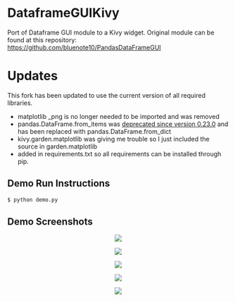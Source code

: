# DataframeGUIKivy

Port of Dataframe GUI module to a Kivy widget. Original module can be found at this repository: https://github.com/bluenote10/PandasDataFrameGUI

# Updates
This fork has been updated to use the current version of all required libraries.

* matplotlib _png is no longer needed to be imported and was removed
*  pandas.DataFrame.from_items was [deprecated since version 0.23.0](https://github.com/pandas-dev/pandas/blob/v0.23.4/pandas/core/frame.py#L1422-L1507) 
and has been replaced with pandas.DataFrame.from_dict
* kivy.garden.matplotlib was giving me trouble so I just included the source in garden.matplotlib
* added in requirements.txt so all requirements can be installed through pip.

## Demo Run Instructions

```sh
$ python demo.py
```

## Demo Screenshots

<p align="center">
  <img src="https://raw.githubusercontent.com/MichaelStott/DataframeGUIKivy/master/docs/sc1.png">
</p>

<p align="center">
  <img src="https://raw.githubusercontent.com/MichaelStott/DataframeGUIKivy/master/docs/sc2.png">
</p>

<p align="center">
  <img src="https://raw.githubusercontent.com/MichaelStott/DataframeGUIKivy/master/docs/sc3.png">
</p>

<p align="center">
  <img src="https://raw.githubusercontent.com/MichaelStott/DataframeGUIKivy/master/docs/sc4.png">
</p>

<p align="center">
  <img src="https://raw.githubusercontent.com/MichaelStott/DataframeGUIKivy/master/docs/sc5.png">
</p>

